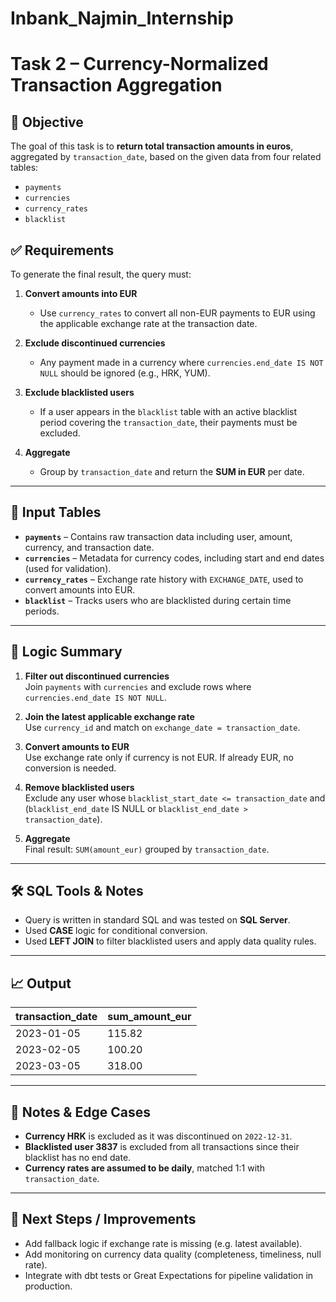# Inbank_Najmin_Internship
# Task 2 – Currency-Normalized Transaction Aggregation

## 📌 Objective

The goal of this task is to **return total transaction amounts in euros**, aggregated by `transaction_date`, based on the given data from four related tables:

- `payments`
- `currencies`
- `currency_rates`
- `blacklist`

## ✅ Requirements

To generate the final result, the query must:

1. **Convert amounts into EUR**  
   - Use `currency_rates` to convert all non-EUR payments to EUR using the applicable exchange rate at the transaction date.

2. **Exclude discontinued currencies**  
   - Any payment made in a currency where `currencies.end_date IS NOT NULL` should be ignored (e.g., HRK, YUM).

3. **Exclude blacklisted users**  
   - If a user appears in the `blacklist` table with an active blacklist period covering the `transaction_date`, their payments must be excluded.

4. **Aggregate**  
   - Group by `transaction_date` and return the **SUM in EUR** per date.

---

## 📂 Input Tables

- **`payments`** – Contains raw transaction data including user, amount, currency, and transaction date.
- **`currencies`** – Metadata for currency codes, including start and end dates (used for validation).
- **`currency_rates`** – Exchange rate history with `EXCHANGE_DATE`, used to convert amounts into EUR.
- **`blacklist`** – Tracks users who are blacklisted during certain time periods.

---

## 🧠 Logic Summary

1. **Filter out discontinued currencies**  
   Join `payments` with `currencies` and exclude rows where `currencies.end_date IS NOT NULL`.

2. **Join the latest applicable exchange rate**  
   Use `currency_id` and match on `exchange_date = transaction_date`.

3. **Convert amounts to EUR**  
   Use exchange rate only if currency is not EUR. If already EUR, no conversion is needed.

4. **Remove blacklisted users**  
   Exclude any user whose `blacklist_start_date <= transaction_date` and 
   (`blacklist_end_date` IS NULL or `blacklist_end_date > transaction_date`).

5. **Aggregate**  
   Final result: `SUM(amount_eur)` grouped by `transaction_date`.

---

## 🛠️ SQL Tools & Notes

- Query is written in standard SQL and was tested on **SQL Server**.
- Used **CASE** logic for conditional conversion.
- Used **LEFT JOIN** to filter blacklisted users and apply data quality rules.

---

## 📈 Output

| transaction_date | sum_amount_eur |
|------------------|----------------|
| 2023-01-05       | 115.82         |
| 2023-02-05       | 100.20         |
| 2023-03-05       | 318.00         |

---

## 🔎 Notes & Edge Cases

- **Currency HRK** is excluded as it was discontinued on `2022-12-31`.
- **Blacklisted user 3837** is excluded from all transactions since their blacklist has no end date.
- **Currency rates are assumed to be daily**, matched 1:1 with `transaction_date`.

---

## 🧩 Next Steps / Improvements

- Add fallback logic if exchange rate is missing (e.g. latest available).
- Add monitoring on currency data quality (completeness, timeliness, null rate).
- Integrate with dbt tests or Great Expectations for pipeline validation in production.


